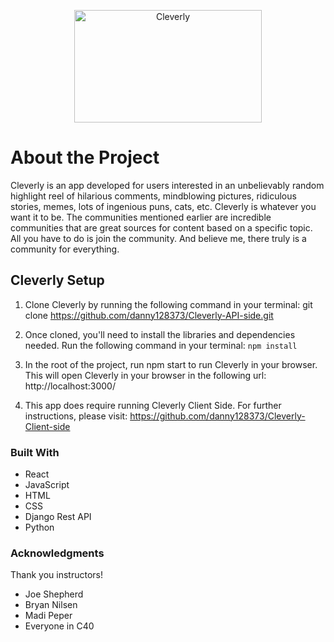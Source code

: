 <p align="center"><img alt="Cleverly" src="https://res.cloudinary.com/dp5l2gxzh/image/upload/v1600880421/Navbar_icons_16_pbeppw.png" width=300px height="180px" /></p>

# About the Project

Cleverly is an app developed for users interested in an unbelievably random highlight reel of hilarious comments, mindblowing pictures, ridiculous stories, memes, lots of ingenious puns, cats, etc. Cleverly is whatever you want it to be. The communities mentioned earlier are incredible communities that are great sources for content based on a specific topic. All you have to do is join the community. And believe me, there truly is a community for everything.

## Cleverly Setup

1. Clone Cleverly by running the following command in your terminal: git clone https://github.com/danny128373/Cleverly-API-side.git

1. Once cloned, you'll need to install the libraries and dependencies needed. Run the following command in your terminal: `npm install`

1. In the root of the project, run npm start to run Cleverly in your browser. This will open Cleverly in your browser in the following url: http://localhost:3000/

1. This app does require running Cleverly Client Side. For further instructions, please visit: https://github.com/danny128373/Cleverly-Client-side

### Built With

- React
- JavaScript
- HTML
- CSS
- Django Rest API
- Python

### Acknowledgments

Thank you instructors!

- Joe Shepherd
- Bryan Nilsen
- Madi Peper
- Everyone in C40
